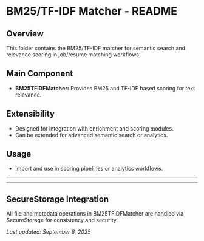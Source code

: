 # BM25/TF-IDF Matcher - README

## Overview
This folder contains the BM25/TF-IDF matcher for semantic search and relevance scoring in job/resume matching workflows.

## Main Component
- **BM25TFIDFMatcher:** Provides BM25 and TF-IDF based scoring for text relevance.

## Extensibility
- Designed for integration with enrichment and scoring modules.
- Can be extended for advanced semantic search or analytics.

## Usage
- Import and use in scoring pipelines or analytics workflows.

---


---

## SecureStorage Integration

All file and metadata operations in BM25TFIDFMatcher are handled via SecureStorage for consistency and security.

_Last updated: September 8, 2025_
